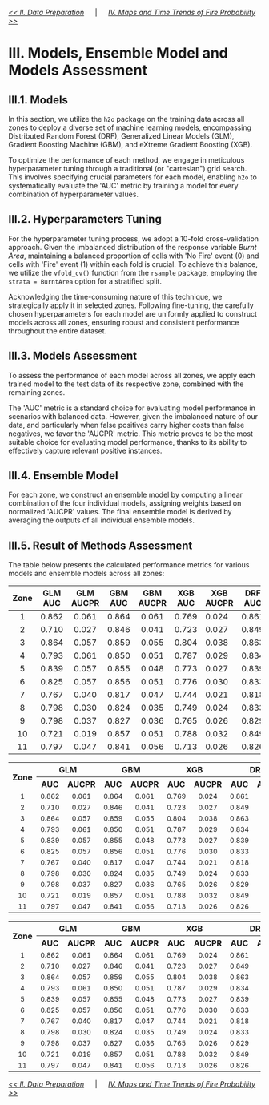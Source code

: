 [*<< II. Data Preparation*](https://github.com/abid-mohamed/Mapping_the_Spatio-Temporal_Distribution_of_Fires_in_the_Amazon/blob/main/2_data_preparation/README.md) 
&emsp; | &emsp;
[*IV. Maps and Time Trends of Fire Probability >>*](https://github.com/abid-mohamed/Mapping_the_Spatio-Temporal_Distribution_of_Fires_in_the_Amazon/blob/main/README.md#iv-maps-and-time-trends-of-fire-probability)

# III. Models, Ensemble Model and Models Assessment

## III.1. Models

In this section, we utilize the $\texttt{h2o}$ package on the training data across all zones to deploy a diverse set of machine learning models, encompassing Distributed Random Forest (DRF), Generalized Linear Models (GLM), Gradient Boosting Machine (GBM), and eXtreme Gradient Boosting (XGB).

To optimize the performance of each method, we engage in meticulous hyperparameter tuning through a traditional (or "cartesian") grid search. This involves specifying crucial parameters for each model, enabling $\texttt{h2o}$ to systematically evaluate the 'AUC' metric by training a model for every combination of hyperparameter values.

##  III.2. Hyperparameters Tuning

For the hyperparameter tuning process, we adopt a 10-fold cross-validation approach. Given the imbalanced distribution of the response variable *Burnt Area*, maintaining a balanced proportion of cells with 'No Fire' event (0) and cells with 'Fire' event (1) within each fold is crucial. To achieve this balance, we utilize the `vfold_cv()` function from the $\texttt{rsample}$ package, employing the `strata = BurntArea` option for a stratified split.

Acknowledging the time-consuming nature of this technique, we strategically apply it in selected zones. Following fine-tuning, the carefully chosen hyperparameters for each model are uniformly applied to construct models across all zones, ensuring robust and consistent performance throughout the entire dataset.

## III.3. Models Assessment

To assess the performance of each model across all zones, we apply each trained model to the test data of its respective zone, combined with the remaining zones.

The 'AUC' metric is a standard choice for evaluating model performance in scenarios with balanced data. However, given the imbalanced nature of our data, and particularly when false positives carry higher costs than false negatives, we favor the 'AUCPR' metric. This metric proves to be the most suitable choice for evaluating model performance, thanks to its ability to effectively capture relevant positive instances.

## III.4. Ensemble Model

For each zone, we construct an ensemble model by computing a linear combination of the four individual models, assigning weights based on normalized 'AUCPR' values. The final ensemble model is derived by averaging the outputs of all individual ensemble models.

## III.5. Result of Methods Assessment

The table below presents the calculated performance metrics for various models and ensemble models across all zones:

<!-- Table -->
| **Zone** | **GLM AUC** | **GLM AUCPR** | **GBM AUC** | **GBM AUCPR** | **XGB AUC** | **XGB AUCPR** | **DRF AUC** | **DRF AUCPR** | **Ensemble AUC** | **Ensemble AUCPR** |
|:--------:|:-----------:|:-------------:|:-----------:|:---------------:|-------------|---------------|-------------|---------------|------------------|---------------------|
| 1        | 0.862       | 0.061         | 0.864       | 0.061         | 0.769       | 0.024         | 0.861       | 0.074         | 0.875            | 0.088               |
| 2        | 0.710       | 0.027         | 0.846       | 0.041         | 0.723       | 0.027         | 0.849       | 0.061         | 0.839            | 0.038               |
| 3        | 0.864       | 0.057         | 0.859       | 0.055         | 0.804       | 0.038         | 0.863       | 0.078         | 0.945            | 0.158               |
| 4        | 0.793       | 0.061         | 0.850       | 0.051         | 0.787       | 0.029         | 0.834       | 0.077         | 0.922            | 0.156               |
| 5        | 0.839       | 0.057         | 0.855       | 0.048         | 0.773       | 0.027         | 0.839       | 0.075         | 0.907            | 0.163               |
| 6        | 0.825       | 0.057         | 0.856       | 0.051         | 0.776       | 0.030         | 0.833       | 0.080         | 0.925            | 0.168               |
| 7        | 0.767       | 0.040         | 0.817       | 0.047         | 0.744       | 0.021         | 0.818       | 0.063         | 0.806            | 0.035               |
| 8        | 0.798       | 0.030         | 0.824       | 0.035         | 0.749       | 0.024         | 0.833       | 0.075         | 0.885            | 0.157               |
| 9        | 0.798       | 0.037         | 0.827       | 0.036         | 0.765       | 0.026         | 0.829       | 0.047         | 0.904            | 0.081               |
| 10       | 0.721       | 0.019         | 0.857       | 0.051         | 0.788       | 0.032         | 0.849       | 0.067         | 0.927            | 0.108               |
| 11       | 0.797       | 0.047         | 0.841       | 0.056         | 0.713       | 0.026         | 0.826       | 0.081         | 0.959            | 0.299               |




<!-- Table -->
<table align="center">
  <tr>
    <th rowspan="2">Zone</th>
    <th colspan="2">GLM</th>
    <th colspan="2">GBM</th>
    <th colspan="2">XGB</th>
    <th colspan="2">DRF</th>
    <th colspan="2">Ensemble</th>
  </tr>
  <tr>
    <th>AUC</th>
    <th>AUCPR</th>
    <th>AUC</th>
    <th>AUCPR</th>
    <th>AUC</th>
    <th>AUCPR</th>
    <th>AUC</th>
    <th>AUCPR</th>
    <th>AUC</th>
    <th>AUCPR</th>
  </tr>
  <tr align="center">
    <td><small>1</small></td>
    <td><small>0.862</small></td>
    <td><small>0.061</small></td>
    <td><small>0.864</small></td>
    <td><small>0.061</small></td>
    <td><small>0.769</small></td>
    <td><small>0.024</small></td>
    <td><small>0.861</small></td>
    <td><small>0.074</small></td>
    <td><small>0.875</small></td>
    <td><small>0.088</small></td>
  </tr>
  <tr align="center">
    <td><small>2</small></td>
    <td><small>0.710</small></td>
    <td><small>0.027</small></td>
    <td><small>0.846</small></td>
    <td><small>0.041</small></td>
    <td><small>0.723</small></td>
    <td><small>0.027</small></td>
    <td><small>0.849</small></td>
    <td><small>0.061</small></td>
    <td><small>0.839</small></td>
    <td><small>0.038</small></td>
  </tr>
  <tr align="center">
    <td><small>3</small></td>
    <td><small>0.864</small></td>
    <td><small>0.057</small></td>
    <td><small>0.859</small></td>
    <td><small>0.055</small></td>
    <td><small>0.804</small></td>
    <td><small>0.038</small></td>
    <td><small>0.863</small></td>
    <td><small>0.078</small></td>
    <td><small>0.945</small></td>
    <td><small>0.158</small></td>
  </tr>
  <tr align="center">
    <td><small>4</small></td>
    <td><small>0.793</small></td>
    <td><small>0.061</small></td>
    <td><small>0.850</small></td>
    <td><small>0.051</small></td>
    <td><small>0.787</small></td>
    <td><small>0.029</small></td>
    <td><small>0.834</small></td>
    <td><small>0.077</small></td>
    <td><small>0.922</small></td>
    <td><small>0.156</small></td>
  </tr>
  <tr align="center">
    <td><small>5</small></td>
    <td><small>0.839</small></td>
    <td><small>0.057</small></td>
    <td><small>0.855</small></td>
    <td><small>0.048</small></td>
    <td><small>0.773</small></td>
    <td><small>0.027</small></td>
    <td><small>0.839</small></td>
    <td><small>0.075</small></td>
    <td><small>0.907</small></td>
    <td><small>0.163</small></td>
  </tr>
  <tr align="center">
    <td><small>6</small></td>
    <td><small>0.825</small></td>
    <td><small>0.057</small></td>
    <td><small>0.856</small></td>
    <td><small>0.051</small></td>
    <td><small>0.776</small></td>
    <td><small>0.030</small></td>
    <td><small>0.833</small></td>
    <td><small>0.080</small></td>
    <td><small>0.925</small></td>
    <td><small>0.168</small></td>
  </tr>
  <tr align="center">
    <td><small>7</small></td>
    <td><small>0.767</small></td>
    <td><small>0.040</small></td>
    <td><small>0.817</small></td>
    <td><small>0.047</small></td>
    <td><small>0.744</small></td>
    <td><small>0.021</small></td>
    <td><small>0.818</small></td>
    <td><small>0.063</small></td>
    <td><small>0.806</small></td>
    <td><small>0.035</small></td>
  </tr>
  <tr align="center">
    <td><small>8</small></td>
    <td><small>0.798</small></td>
    <td><small>0.030</small></td>
    <td><small>0.824</small></td>
    <td><small>0.035</small></td>
    <td><small>0.749</small></td>
    <td><small>0.024</small></td>
    <td><small>0.833</small></td>
    <td><small>0.075</small></td>
    <td><small>0.885</small></td>
    <td><small>0.157</small></td>
  </tr>
  <tr align="center">
    <td><small>9</small></td>
    <td><small>0.798</small></td>
    <td><small>0.037</small></td>
    <td><small>0.827</small></td>
    <td><small>0.036</small></td>
    <td><small>0.765</small></td>
    <td><small>0.026</small></td>
    <td><small>0.829</small></td>
    <td><small>0.047</small></td>
    <td><small>0.904</small></td>
    <td><small>0.081</small></td>
  </tr>
  <tr align="center">
    <td><small>10</small></td>
    <td><small>0.721</small></td>
    <td><small>0.019</small></td>
    <td><small>0.857</small></td>
    <td><small>0.051</small></td>
    <td><small>0.788</small></td>
    <td><small>0.032</small></td>
    <td><small>0.849</small></td>
    <td><small>0.067</small></td>
    <td><small>0.927</small></td>
    <td><small>0.108</small></td>
  </tr>
  <tr align="center">
    <td><small>11</small></td>
    <td><small>0.797</small></td>
    <td><small>0.047</small></td>
    <td><small>0.841</small></td>
    <td><small>0.056</small></td>
    <td><small>0.713</small></td>
    <td><small>0.026</small></td>
    <td><small>0.826</small></td>
    <td><small>0.081</small></td>
    <td><small>0.959</small></td>
    <td><small>0.299</small></td>
  </tr>
</table>



<!-- Table -->
<table align="center">
  <tr>
    <th rowspan="2">Zone</th>
    <th colspan="2">GLM</th>
    <th colspan="2">GBM</th>
    <th colspan="2">XGB</th>
    <th colspan="2">DRF</th>
    <th colspan="2">Ensemble</th>
  </tr>
  <tr>
    <th>AUC</th>
    <th>AUCPR</th>
    <th>AUC</th>
    <th>AUCPR</th>
    <th>AUC</th>
    <th>AUCPR</th>
    <th>AUC</th>
    <th>AUCPR</th>
    <th>AUC</th>
    <th>AUCPR</th>
  </tr>
  <tr align="center">
    <td><small>1</small></td>
    <td><small>0.862</small></td>
    <td><small>0.061</small></td>
    <td><small>0.864</small></td>
    <td><small>0.061</small></td>
    <td><small>0.769</small></td>
    <td><small>0.024</small></td>
    <td><small>0.861</small></td>
    <td><small>0.074</small></td>
    <td><small>0.875</small></td>
    <td><small>0.088</small></td>
  </tr>
  <tr align="center">
    <td><small>2</small></td>
    <td><small>0.710</small></td>
    <td><small>0.027</small></td>
    <td><small>0.846</small></td>
    <td><small>0.041</small></td>
    <td><small>0.723</small></td>
    <td><small>0.027</small></td>
    <td><small>0.849</small></td>
    <td><small>0.061</small></td>
    <td><small>0.839</small></td>
    <td><small>0.038</small></td>
  </tr>
  <tr align="center">
    <td><small>3</small></td>
    <td><small>0.864</small></td>
    <td><small>0.057</small></td>
    <td><small>0.859</small></td>
    <td><small>0.055</small></td>
    <td><small>0.804</small></td>
    <td><small>0.038</small></td>
    <td><small>0.863</small></td>
    <td><small>0.078</small></td>
    <td><small>0.945</small></td>
    <td><small>0.158</small></td>
  </tr>
  <tr align="center">
    <td><small>4</small></td>
    <td><small>0.793</small></td>
    <td><small>0.061</small></td>
    <td><small>0.850</small></td>
    <td><small>0.051</small></td>
    <td><small>0.787</small></td>
    <td><small>0.029</small></td>
    <td><small>0.834</small></td>
    <td><small>0.077</small></td>
    <td><small>0.922</small></td>
    <td><small>0.156</small></td>
  </tr>
  <tr align="center">
    <td><small>5</small></td>
    <td><small>0.839</small></td>
    <td><small>0.057</small></td>
    <td><small>0.855</small></td>
    <td><small>0.048</small></td>
    <td><small>0.773</small></td>
    <td><small>0.027</small></td>
    <td><small>0.839</small></td>
    <td><small>0.075</small></td>
    <td><small>0.907</small></td>
    <td><small>0.163</small></td>
  </tr>
  <tr align="center">
    <td><small>6</small></td>
    <td><small>0.825</small></td>
    <td><small>0.057</small></td>
    <td><small>0.856</small></td>
    <td><small>0.051</small></td>
    <td><small>0.776</small></td>
    <td><small>0.030</small></td>
    <td><small>0.833</small></td>
    <td><small>0.080</small></td>
    <td><small>0.925</small></td>
    <td><small>0.168</small></td>
  </tr>
  <tr align="center">
    <td><small>7</small></td>
    <td><small>0.767</small></td>
    <td><small>0.040</small></td>
    <td><small>0.817</small></td>
    <td><small>0.047</small></td>
    <td><small>0.744</small></td>
    <td><small>0.021</small></td>
    <td><small>0.818</small></td>
    <td><small>0.063</small></td>
    <td><small>0.806</small></td>
    <td><small>0.035</small></td>
  </tr>
  <tr align="center">
    <td><small>8</small></td>
    <td><small>0.798</small></td>
    <td><small>0.030</small></td>
    <td><small>0.824</small></td>
    <td><small>0.035</small></td>
    <td><small>0.749</small></td>
    <td><small>0.024</small></td>
    <td><small>0.833</small></td>
    <td><small>0.075</small></td>
    <td><small>0.885</small></td>
    <td><small>0.157</small></td>
  </tr>
  <tr align="center">
    <td><small>9</small></td>
    <td><small>0.798</small></td>
    <td><small>0.037</small></td>
    <td><small>0.827</small></td>
    <td><small>0.036</small></td>
    <td><small>0.765</small></td>
    <td><small>0.026</small></td>
    <td><small>0.829</small></td>
    <td><small>0.047</small></td>
    <td><small>0.904</small></td>
    <td><small>0.081</small></td>
  </tr>
  <tr align="center">
    <td><small>10</small></td>
    <td><small>0.721</small></td>
    <td><small>0.019</small></td>
    <td><small>0.857</small></td>
    <td><small>0.051</small></td>
    <td><small>0.788</small></td>
    <td><small>0.032</small></td>
    <td><small>0.849</small></td>
    <td><small>0.067</small></td>
    <td><small>0.927</small></td>
    <td><small>0.108</small></td>
  </tr>
  <tr align="center">
    <td><small>11</small></td>
    <td><small>0.797</small></td>
    <td><small>0.047</small></td>
    <td><small>0.841</small></td>
    <td><small>0.056</small></td>
    <td><small>0.713</small></td>
    <td><small>0.026</small></td>
    <td><small>0.826</small></td>
    <td><small>0.081</small></td>
    <td><small>0.959</small></td>
    <td><small>0.299</small></td>
  </tr>
</table>






[*<< II. Data Preparation*](https://github.com/abid-mohamed/Mapping_the_Spatio-Temporal_Distribution_of_Fires_in_the_Amazon/blob/main/2_data_preparation/README.md) 
&emsp; | &emsp;
[*IV. Maps and Time Trends of Fire Probability >>*](https://github.com/abid-mohamed/Mapping_the_Spatio-Temporal_Distribution_of_Fires_in_the_Amazon/blob/main/README.md#iv-maps-and-time-trends-of-fire-probability)